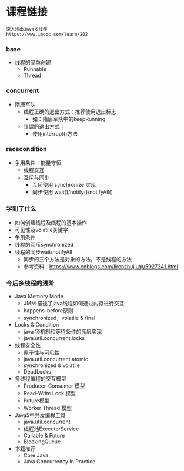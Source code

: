 # 课程链接
    深入浅出Java多线程
    https://www.imooc.com/learn/202
### base
* 线程的简单创建
    * Runnable
    * Thread
### concurrent
* 隋唐军队
    * 线程正确的退出方式：推荐使用退出标志
        * 如：隋唐军队中的keepRunning
    * 错误的退出方式：
        * 使用interrupt()方法
### racecondition
* 争用条件：能量守恒
    * 线程交互
    * 互斥与同步
        * 互斥使用 synchronize 实现
        * 同步使用 wait()/notify()/notifyAll()
        
### 学到了什么
* 如何创建线程及线程的基本操作
* 可见性及volatile关键字
* 争用条件
* 线程的互斥synchronized
* 线程的同步wait/notifyAll
    * 同步的三个方法是对象的方法，不是线程的方法
    * 参考资料：https://www.cnblogs.com/lirenzhujiu/p/5927241.html
    
### 今后多线程的进阶
* Java Memory Mode 
    * JMM 描述了java线程如何通过内存进行交互
    * happens-before原则
    * synchronized，volatile & final
* Locks & Condition
    * java 锁机制和等待条件的高层实现
    * java.util.concurrent.locks
* 线程安全性
    * 原子性与可见性
    * java.util.concurrent.atomic
    * synchronized & volatile
    * DeadLocks
* 多线程编程的交互模型
    * Producer-Consumer 模型
    * Read-Write Lock 模型
    * Future模型
    * Worker Thread 模型
* Java5中并发编程工具
    * java.util.concurrent
    * 线程池ExecutorService
    * Callable & Future
    * BlockingQueue 
* 书籍推荐
    * Core Java 
    * Java Concurrency In Practice          